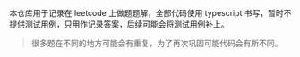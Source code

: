 本仓库用于记录在 leetcode 上做题题解，全部代码使用 typescript 书写，暂时不提供测试用例，只用作记录答案，后续可能会将测试用例补上。

> 很多题在不同的地方可能会有重复，为了再次巩固可能代码会有所不同。
